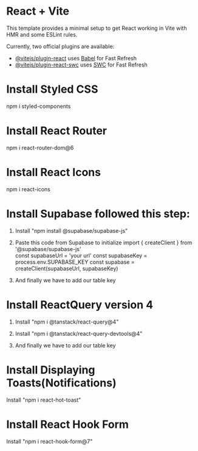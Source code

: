 # React + Vite

This template provides a minimal setup to get React working in Vite with HMR and some ESLint rules.

Currently, two official plugins are available:

- [@vitejs/plugin-react](https://github.com/vitejs/vite-plugin-react/blob/main/packages/plugin-react/README.md) uses [Babel](https://babeljs.io/) for Fast Refresh
- [@vitejs/plugin-react-swc](https://github.com/vitejs/vite-plugin-react-swc) uses [SWC](https://swc.rs/) for Fast Refresh

# Install Styled CSS

npm i styled-components

# Install React Router

npm i react-router-dom@6

# Install React Icons

npm i react-icons

# Install Supabase followed this step:

1. Install "npm install @supabase/supabase-js"

2. Paste this code from Supabase to initialize
   import { createClient } from '@supabase/supabase-js'  
   const supabaseUrl = 'your url'
   const supabaseKey = process.env.SUPABASE_KEY
   const supabase = createClient(supabaseUrl, supabaseKey)

3. And finally we have to add our table key

# Install ReactQuery version 4

1. Install "npm i @tanstack/react-query@4"

2. Install "npm i @tanstack/react-query-devtools@4"

3. And finally we have to add our table key

# Install Displaying Toasts(Notifications)

Install "npm i react-hot-toast"

# Install React Hook Form

Install "npm i react-hook-form@7"
